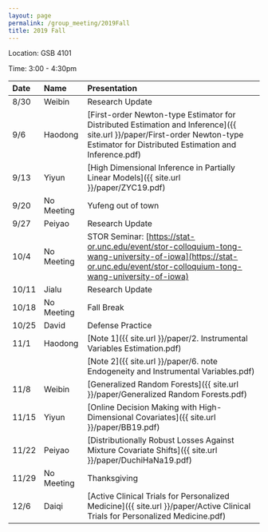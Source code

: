 ```yaml
---
layout: page
permalink: /group_meeting/2019Fall
title: 2019 Fall
---
```


Location: GSB 4101 

Time: 3:00 - 4:30pm

| Date    | Name       | Presentation |
| :----   | :----------|:--------     |
|  8/30   | Weibin    | Research Update |
|  9/6    | Haodong | [First-order Newton-type Estimator for Distributed Estimation and Inference]({{ site.url }}/paper/First-order Newton-type Estimator for Distributed Estimation and Inference.pdf)|
|  9/13   | Yiyun        | [High Dimensional Inference in Partially Linear Models]({{ site.url }}/paper/ZYC19.pdf) |
|  9/20   | No Meeting       | Yufeng out of town |
|  9/27   | Peiyao | Research Update |
|  10/4   | No Meeting | STOR Seminar: [https://stat-or.unc.edu/event/stor-colloquium-tong-wang-university-of-iowa](https://stat-or.unc.edu/event/stor-colloquium-tong-wang-university-of-iowa) |
|  10/11  | Jialu  |   Research Update   |
|  10/18  | No Meeting | Fall Break |
|  10/25  | David  | Defense Practice |
|  11/1   | Haodong |[Note 1]({{ site.url }}/paper/2. Instrumental Variables Estimation.pdf)|
| |  |[Note 2]({{ site.url }}/paper/6. note Endogeneity and Instrumental Variables.pdf)|
|  11/8   | Weibin | [Generalized Random Forests]({{ site.url }}/paper/Generalized Random Forests.pdf)|
|  11/15  | Yiyun |[Online Decision Making with High-Dimensional Covariates]({{ site.url }}/paper/BB19.pdf)|
|  11/22  | Peiyao  | [Distributionally Robust Losses Against Mixture Covariate Shifts]({{ site.url }}/paper/DuchiHaNa19.pdf) |
|  11/29  | No Meeting | Thanksgiving |
|  12/6   | Daiqi |[Active Clinical Trials for Personalized Medicine]({{ site.url }}/paper/Active Clinical Trials for Personalized Medicine.pdf)|
